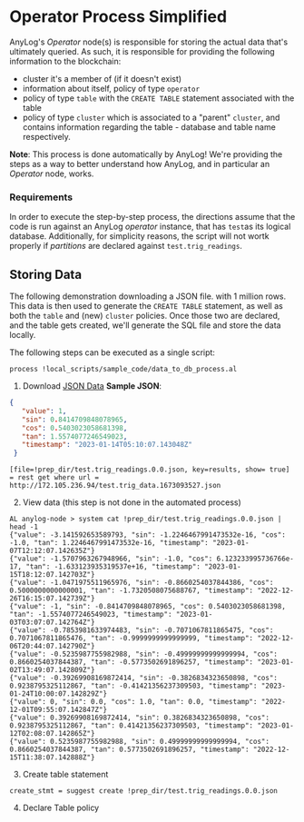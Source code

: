 # Operator Process Simplified 

AnyLog's _Operator_ node(s) is responsible for storing the actual data that's ultimately queried. As such, it is 
responsible for providing the following information to the blockchain: 

* cluster it's a member of (if it doesn't exist)
* information about itself, policy of type `operator`
* policy of type `table` with the `CREATE TABLE` statement associated with the table
* policy of type `cluster` which is associated to a "parent" `cluster`, and contains information regarding the table - 
database and table name respectively. 

**Note**: This process is done automatically by AnyLog! We're providing the steps as a way to better understand how AnyLog,
and in particular an _Operator_ node, works. 

### Requirements 
In order to execute the step-by-step process, the directions assume that the code is run against an AnyLog _operator_
instance, that has `test`as its logical database. Additionally, for simplicity reasons, the script will not wortk properly if 
_partitions_ are declared against `test.trig_readings`. 
 
 
## Storing Data
The following demonstration downloading a JSON file. with 1 million rows. This data is then used to generate the `CREATE TABLE`
statement, as well as both the `table` and (new) `cluster` policies. Once those two are declared, and the table gets created, 
we'll generate the SQL file and store the data locally.   

The following steps can be executed as a single script: 
```anylog 
process !local_scripts/sample_code/data_to_db_process.al
```

1. Download [JSON Data](http://172.105.236.94/test.trig_data.1673093527.json) 
**Sample JSON**: 
```json
{
   "value": 1,
   "sin": 0.8414709848078965, 
   "cos": 0.5403023058681398, 
   "tan": 1.5574077246549023,
   "timestamp": "2023-01-14T05:10:07.143048Z"
 }
```
```anylog
[file=!prep_dir/test.trig_readings.0.0.json, key=results, show= true] = rest get where url = http://172.105.236.94/test.trig_data.1673093527.json
```

2. View data (this step is not done in the automated process)
```anylog
AL anylog-node > system cat !prep_dir/test.trig_readings.0.0.json | head -1
{"value": -3.141592653589793, "sin": -1.2246467991473532e-16, "cos": -1.0, "tan": 1.2246467991473532e-16, "timestamp": "2023-01-07T12:12:07.142635Z"}
{"value": -1.5707963267948966, "sin": -1.0, "cos": 6.123233995736766e-17, "tan": -1.633123935319537e+16, "timestamp": "2023-01-15T18:12:07.142703Z"}
{"value": -1.0471975511965976, "sin": -0.8660254037844386, "cos": 0.5000000000000001, "tan": -1.7320508075688767, "timestamp": "2022-12-26T16:15:07.142739Z"}
{"value": -1, "sin": -0.8414709848078965, "cos": 0.5403023058681398, "tan": -1.5574077246549023, "timestamp": "2023-01-03T03:07:07.142764Z"}
{"value": -0.7853981633974483, "sin": -0.7071067811865475, "cos": 0.7071067811865476, "tan": -0.9999999999999999, "timestamp": "2022-12-06T20:44:07.142790Z"}
{"value": -0.5235987755982988, "sin": -0.49999999999999994, "cos": 0.8660254037844387, "tan": -0.5773502691896257, "timestamp": "2023-01-02T13:49:07.142809Z"}
{"value": -0.39269908169872414, "sin": -0.3826834323650898, "cos": 0.9238795325112867, "tan": -0.41421356237309503, "timestamp": "2023-01-24T10:00:07.142829Z"}
{"value": 0, "sin": 0.0, "cos": 1.0, "tan": 0.0, "timestamp": "2022-12-01T09:55:07.142847Z"}
{"value": 0.39269908169872414, "sin": 0.3826834323650898, "cos": 0.9238795325112867, "tan": 0.41421356237309503, "timestamp": "2023-01-12T02:08:07.142865Z"}
{"value": 0.5235987755982988, "sin": 0.49999999999999994, "cos": 0.8660254037844387, "tan": 0.5773502691896257, "timestamp": "2022-12-15T11:38:07.142888Z"}
```

3. Create table statement 
```anylog
create_stmt = suggest create !prep_dir/test.trig_readings.0.0.json
```

4. Declare Table policy 

